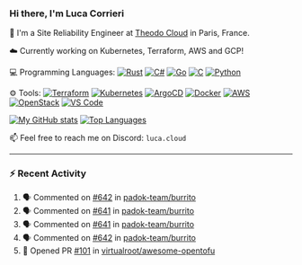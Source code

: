 ### Hi there, I'm Luca Corrieri

👋 I'm a Site Reliability Engineer at [Theodo Cloud](https://cloud.theodo.com/) in Paris, France.

☁️ Currently working on Kubernetes, Terraform, AWS and GCP!

💻 Programming Languages:
[![Rust](https://img.shields.io/badge/Rust-c14566?style=flat-square&logo=rust&logoColor=white)](#)
[![C#](https://img.shields.io/badge/C%23-1e9e25.svg?style=flat-square&logo=c%20sharp&logoColor=white)](#)
[![Go](https://img.shields.io/badge/Go-007d9c?style=flat-square&logo=go&logoColor=white)](#)
[![C](https://img.shields.io/badge/C-2570ae.svg?style=flat-square&logo=c&logoColor=white)](#)
[![Python](https://img.shields.io/badge/Python-3b78a7.svg?style=flat-square&logo=python&logoColor=white)](#)

⚙️ Tools:
[![Terraform](https://img.shields.io/badge/Terraform-7B42BC?style=flat-square&logo=terraform&logoColor=white)](#)
[![Kubernetes](https://img.shields.io/badge/Kubernetes-326CE5?style=flat-square&logo=kubernetes&logoColor=white)](#)
[![ArgoCD](https://img.shields.io/badge/ArgoCD-009485?style=flat-square&logo=argo&logoColor=white)](#)
[![Docker](https://img.shields.io/badge/Docker-2496ED?style=flat-square&logo=docker&logoColor=white)](#)
[![AWS](https://img.shields.io/badge/AWS-232F3E?style=flat-square&logo=amazonaws&logoColor=white)](#)
[![OpenStack](https://img.shields.io/badge/OpenStack-ED1944?style=flat-square&logo=openstack&logoColor=white)](#)
[![VS Code](https://img.shields.io/badge/VS%20Code-007ACC?style=flat-square&logo=visualstudiocode&logoColor=white)](#)

[![My GitHub stats](https://github-readme-stats.vercel.app/api?username=corrieriluca&hide_rank=true&count_private=true&include_all_commits=true&show_icons=true&theme=github_dark)](#)
[![Top Languages](https://github-readme-stats.vercel.app/api/top-langs/?username=corrieriluca&layout=compact&theme=github_dark)](#)

📫 Feel free to reach me on Discord: `luca.cloud`

---

### :zap: Recent Activity

<!--START_SECTION:activity-->
1. 🗣 Commented on [#642](https://github.com/padok-team/burrito/issues/642#issuecomment-3032581335) in [padok-team/burrito](https://github.com/padok-team/burrito)
2. 🗣 Commented on [#641](https://github.com/padok-team/burrito/pull/641#issuecomment-3032544050) in [padok-team/burrito](https://github.com/padok-team/burrito)
3. 🗣 Commented on [#641](https://github.com/padok-team/burrito/pull/641#issuecomment-3032492366) in [padok-team/burrito](https://github.com/padok-team/burrito)
4. 🗣 Commented on [#642](https://github.com/padok-team/burrito/issues/642#issuecomment-3032455323) in [padok-team/burrito](https://github.com/padok-team/burrito)
5. 💪 Opened PR [#101](https://github.com/virtualroot/awesome-opentofu/pull/101) in [virtualroot/awesome-opentofu](https://github.com/virtualroot/awesome-opentofu)
<!--END_SECTION:activity-->
